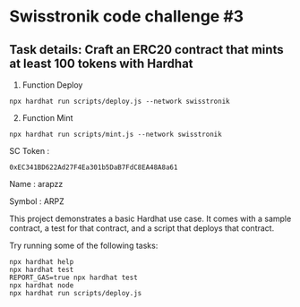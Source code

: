 # Swisstronik code challenge #3

## Task details: Craft an ERC20 contract that mints at least 100 tokens with Hardhat

1. Function Deploy
```
npx hardhat run scripts/deploy.js --network swisstronik
```

2. Function Mint
```
npx hardhat run scripts/mint.js --network swisstronik
```

SC Token :
```
0xEC341BD622Ad27F4Ea301b5DaB7FdC8EA48A8a61
```
Name : arapzz

Symbol : ARPZ

This project demonstrates a basic Hardhat use case. It comes with a sample contract, a test for that contract, and a script that deploys that contract.

Try running some of the following tasks:

```shell
npx hardhat help
npx hardhat test
REPORT_GAS=true npx hardhat test
npx hardhat node
npx hardhat run scripts/deploy.js
```
